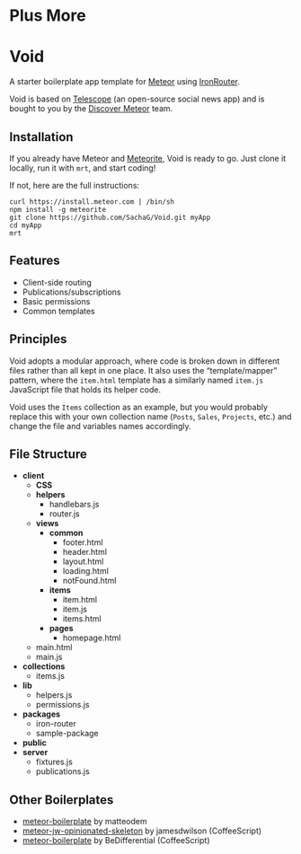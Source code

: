 # Plus More

# Void

A starter boilerplate app template for [Meteor](http://meteor.com) using [IronRouter](https://github.com/EventedMind/iron-router).

Void is based on [Telescope](http://telesc.pe) (an open-source social news app) and is bought to you by the [Discover Meteor](https://www.discovermeteor.com) team.

## Installation

If you already have Meteor and [Meteorite](https://github.com/oortcloud/meteorite/), Void is ready to go. Just clone it locally, run it with `mrt`, and start coding!

If not, here are the full instructions:

```
curl https://install.meteor.com | /bin/sh
npm install -g meteorite
git clone https://github.com/SachaG/Void.git myApp
cd myApp
mrt
```

## Features

- Client-side routing
- Publications/subscriptions
- Basic permissions
- Common templates

## Principles

Void adopts a modular approach, where code is broken down in different files rather than all kept in one place. It also uses the “template/mapper” pattern, where the `item.html` template has a similarly named `item.js` JavaScript file that holds its helper code.

Void uses the `Items` collection as an example, but you would probably replace this with your own collection name (`Posts`, `Sales`, `Projects`, etc.) and change the file and variables names accordingly.

## File Structure

- **client**
	- **CSS**
	- **helpers**
		- handlebars.js
		- router.js
	- **views**
		- **common**
			- footer.html
			- header.html
			- layout.html
			- loading.html
			- notFound.html
		- **items**
			- item.html
			- item.js
			- items.html
		- **pages**
			- homepage.html
	- main.html
	- main.js
- **collections**
	- items.js
- **lib**
	- helpers.js
	- permissions.js
- **packages**
	- iron-router
	- sample-package
- **public**
- **server**
	- fixtures.js
	- publications.js

## Other Boilerplates

- [meteor-boilerplate](https://github.com/matteodem/meteor-boilerplate) by matteodem
- [meteor-jw-opinionated-skeleton](https://github.com/jamesdwilson/meteor-jw-opinionated-skeleton) by jamesdwilson (CoffeeScript)
- [meteor-boilerplate](https://github.com/BeDifferential/meteor-boilerplate) by BeDifferential (CoffeeScript)